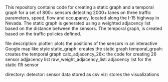 This repository contains code for creating a static graph and a temporal graph for a set of 800+ sensors detecting 2000+ lanes on three traffic parameters, speed, flow and occupancy, located along the I-15 highway in Nevada. The static graph is generated using a weighted adjacency list based on the distance between the sensors. The temporal graph, is created based on the traffic policies defined. 


file description:
plotter: plots the positions of the sensors in an interactive Google map like style
static_graph: creates the static graph
temporal_grpah: creates the temporal graph
calc_adjacency_26x: the code for creating 26 sensor adjjacency list
raw_weight_adjacency_list: adjacency list for the static I15 sensor

directory:
detector: sensor data stored as csv
viz: stores the visualizations